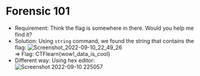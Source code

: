 # Forensic 101
- Requirement: Think the flag is somewhere in there. Would you help me find it?  
- Solution: Using `string` command, we found the string that contains the flag:
![Screenshot_2022-09-10_22_49_26](https://user-images.githubusercontent.com/89294020/189495379-75925bbc-17e6-4a97-93d5-5039dd6fed22.png)  
=> Flag: CTFlearn{wow!_data_is_cool}  
- Different way: Using hex editor:  
![Screenshot 2022-09-10 225057](https://user-images.githubusercontent.com/89294020/189495486-b910ffe5-99b3-4511-9c9d-4ab3adc9a58d.png)
